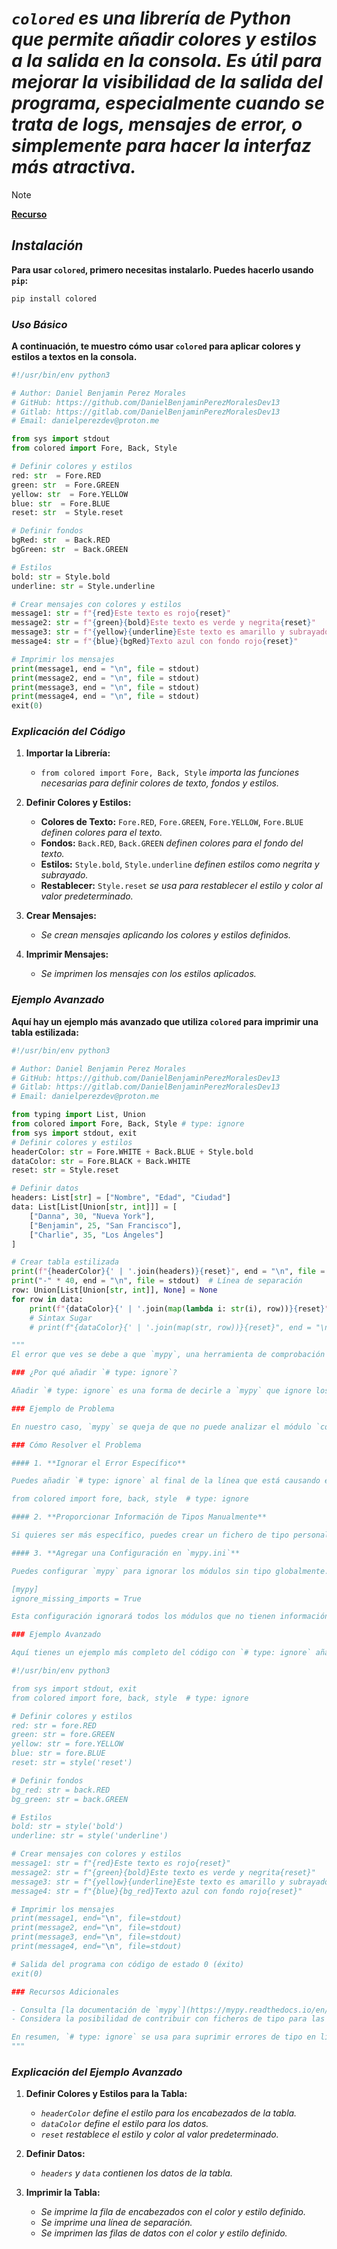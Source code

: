 <!-- Author: Daniel Benjamin Perez Morales -->
<!-- GitHub: https://github.com/DanielBenjaminPerezMoralesDev13 -->
<!-- Gitlab: https://gitlab.com/DanielBenjaminPerezMoralesDev13 -->
<!-- Email: danielperezdev@proton.me -->

# ***`colored` es una librería de Python que permite añadir colores y estilos a la salida en la consola. Es útil para mejorar la visibilidad de la salida del programa, especialmente cuando se trata de logs, mensajes de error, o simplemente para hacer la interfaz más atractiva.***

> [!NOTE]
> **[Recurso](https://dslackw.gitlab.io/colored/user_guide/user_guide/ "https://dslackw.gitlab.io/colored/user_guide/user_guide/")**

## ***Instalación***

**Para usar `colored`, primero necesitas instalarlo. Puedes hacerlo usando `pip`:**

```bash
pip install colored
```

### ***Uso Básico***

**A continuación, te muestro cómo usar `colored` para aplicar colores y estilos a textos en la consola.**

```python
#!/usr/bin/env python3

# Author: Daniel Benjamin Perez Morales
# GitHub: https://github.com/DanielBenjaminPerezMoralesDev13
# Gitlab: https://gitlab.com/DanielBenjaminPerezMoralesDev13
# Email: danielperezdev@proton.me

from sys import stdout
from colored import Fore, Back, Style

# Definir colores y estilos
red: str  = Fore.RED
green: str  = Fore.GREEN
yellow: str  = Fore.YELLOW
blue: str  = Fore.BLUE
reset: str  = Style.reset

# Definir fondos
bgRed: str  = Back.RED
bgGreen: str  = Back.GREEN

# Estilos
bold: str = Style.bold
underline: str = Style.underline

# Crear mensajes con colores y estilos
message1: str = f"{red}Este texto es rojo{reset}"
message2: str = f"{green}{bold}Este texto es verde y negrita{reset}"
message3: str = f"{yellow}{underline}Este texto es amarillo y subrayado{reset}"
message4: str = f"{blue}{bgRed}Texto azul con fondo rojo{reset}"

# Imprimir los mensajes
print(message1, end = "\n", file = stdout)
print(message2, end = "\n", file = stdout)
print(message3, end = "\n", file = stdout)
print(message4, end = "\n", file = stdout)
exit(0)
```

### ***Explicación del Código***

1. **Importar la Librería:**
   - `from colored import Fore, Back, Style` *importa las funciones necesarias para definir colores de texto, fondos y estilos.*

2. **Definir Colores y Estilos:**
   - **Colores de Texto:** `Fore.RED`, `Fore.GREEN`, `Fore.YELLOW`, `Fore.BLUE` *definen colores para el texto.*
   - **Fondos:** `Back.RED`, `Back.GREEN` *definen colores para el fondo del texto.*
   - **Estilos:** `Style.bold`, `Style.underline` *definen estilos como negrita y subrayado.*
   - **Restablecer:** `Style.reset` *se usa para restablecer el estilo y color al valor predeterminado.*

3. **Crear Mensajes:**
   - *Se crean mensajes aplicando los colores y estilos definidos.*

4. **Imprimir Mensajes:**
   - *Se imprimen los mensajes con los estilos aplicados.*

### ***Ejemplo Avanzado***

**Aquí hay un ejemplo más avanzado que utiliza `colored` para imprimir una tabla estilizada:**

```python
#!/usr/bin/env python3

# Author: Daniel Benjamin Perez Morales
# GitHub: https://github.com/DanielBenjaminPerezMoralesDev13
# Gitlab: https://gitlab.com/DanielBenjaminPerezMoralesDev13
# Email: danielperezdev@proton.me

from typing import List, Union
from colored import Fore, Back, Style # type: ignore
from sys import stdout, exit
# Definir colores y estilos
headerColor: str = Fore.WHITE + Back.BLUE + Style.bold
dataColor: str = Fore.BLACK + Back.WHITE
reset: str = Style.reset

# Definir datos
headers: List[str] = ["Nombre", "Edad", "Ciudad"]
data: List[List[Union[str, int]]] = [
    ["Danna", 30, "Nueva York"],
    ["Benjamin", 25, "San Francisco"],
    ["Charlie", 35, "Los Ángeles"]
]

# Crear tabla estilizada
print(f"{headerColor}{' | '.join(headers)}{reset}", end = "\n", file = stdout)
print("-" * 40, end = "\n", file = stdout)  # Línea de separación
row: Union[List[Union[str, int]], None] = None
for row in data:
    print(f"{dataColor}{' | '.join(map(lambda i: str(i), row))}{reset}", end = "\n", file = stdout)
    # Sintax Sugar
    # print(f"{dataColor}{' | '.join(map(str, row))}{reset}", end = "\n", file = stdout)

"""
El error que ves se debe a que `mypy`, una herramienta de comprobación de tipos para Python, no puede encontrar información de tipos para el módulo `colored`. Cuando `mypy` analiza tu código, busca ficheros de tipo (`.pyi`) o marcadores (`py.typed`) que proporcionen información sobre los tipos en módulos externos. Si no puede encontrar estos ficheros o marcadores, emite un error como el que estás viendo.

### ¿Por qué añadir `# type: ignore`?

Añadir `# type: ignore` es una forma de decirle a `mypy` que ignore los errores de tipo en una línea específica de código. Esto es útil cuando sabes que el código es correcto y no deseas que `mypy` muestre errores sobre módulos que no tienen información de tipos disponible.

### Ejemplo de Problema

En nuestro caso, `mypy` se queja de que no puede analizar el módulo `colored` porque falta información de tipos. Esto es común con algunas bibliotecas que no proporcionan sus propios ficheros de tipo ni tienen una compatibilidad completa con `mypy`.

### Cómo Resolver el Problema

#### 1. **Ignorar el Error Específico**

Puedes añadir `# type: ignore` al final de la línea que está causando el error. Esto le dice a `mypy` que ignore los errores de tipo en esa línea.

from colored import fore, back, style  # type: ignore

#### 2. **Proporcionar Información de Tipos Manualmente**

Si quieres ser más específico, puedes crear un fichero de tipo personalizado para proporcionar información sobre los tipos de la biblioteca. Este es un enfoque más avanzado y generalmente se utiliza si el fichero de tipo existente no cubre todos los casos necesarios.

#### 3. **Agregar una Configuración en `mypy.ini`**

Puedes configurar `mypy` para ignorar los módulos sin tipo globalmente. Esto se hace en el fichero de configuración `mypy.ini`:

[mypy]
ignore_missing_imports = True

Esta configuración ignorará todos los módulos que no tienen información de tipos, lo cual puede ser útil si trabajas con muchos módulos de este tipo.

### Ejemplo Avanzado

Aquí tienes un ejemplo más completo del código con `# type: ignore` añadido:

#!/usr/bin/env python3

from sys import stdout, exit
from colored import fore, back, style  # type: ignore

# Definir colores y estilos
red: str = fore.RED
green: str = fore.GREEN
yellow: str = fore.YELLOW
blue: str = fore.BLUE
reset: str = style('reset')

# Definir fondos
bg_red: str = back.RED
bg_green: str = back.GREEN

# Estilos
bold: str = style('bold')
underline: str = style('underline')

# Crear mensajes con colores y estilos
message1: str = f"{red}Este texto es rojo{reset}"
message2: str = f"{green}{bold}Este texto es verde y negrita{reset}"
message3: str = f"{yellow}{underline}Este texto es amarillo y subrayado{reset}"
message4: str = f"{blue}{bg_red}Texto azul con fondo rojo{reset}"

# Imprimir los mensajes
print(message1, end="\n", file=stdout)
print(message2, end="\n", file=stdout)
print(message3, end="\n", file=stdout)
print(message4, end="\n", file=stdout)

# Salida del programa con código de estado 0 (éxito)
exit(0)

### Recursos Adicionales

- Consulta [la documentación de `mypy`](https://mypy.readthedocs.io/en/stable/running_mypy.html#missing-imports) para obtener más detalles sobre cómo manejar módulos sin información de tipos.
- Considera la posibilidad de contribuir con ficheros de tipo para las bibliotecas que utilizas, si es posible.

En resumen, `# type: ignore` se usa para suprimir errores de tipo en líneas específicas donde `mypy` no puede encontrar la información de tipos necesaria. Es una solución rápida cuando se trabaja con bibliotecas que no están totalmente compatibles con las herramientas de verificación de tipos.
"""
```

### ***Explicación del Ejemplo Avanzado***

1. **Definir Colores y Estilos para la Tabla:**
   - *`headerColor` define el estilo para los encabezados de la tabla.*
   - *`dataColor` define el estilo para los datos.*
   - *`reset` restablece el estilo y color al valor predeterminado.*

2. **Definir Datos:**
   - *`headers` y `data` contienen los datos de la tabla.*

3. **Imprimir la Tabla:**
   - *Se imprime la fila de encabezados con el color y estilo definido.*
   - *Se imprime una línea de separación.*
   - *Se imprimen las filas de datos con el color y estilo definido.*
